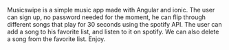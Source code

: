 Musicswipe is a simple music app made with Angular and ionic. The user can sign up, no password needed for the moment, he can flip through different songs that play for 30 seconds using the spotify API. The user can add a song to his favorite list, and listen to it on spotify. We can also delete a song from the favorite list. Enjoy.  
